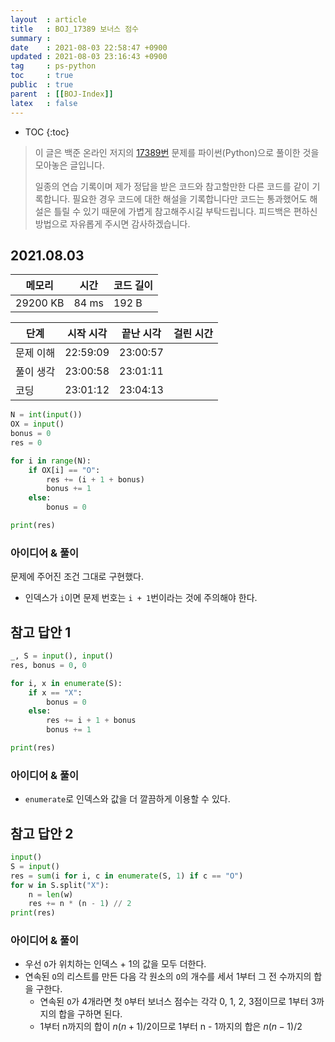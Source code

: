 ```yaml
---
layout  : article
title   : BOJ_17389 보너스 점수
summary : 
date    : 2021-08-03 22:58:47 +0900
updated : 2021-08-03 23:16:43 +0900
tag     : ps-python
toc     : true
public  : true
parent  : [[BOJ-Index]]
latex   : false
---
```

* TOC
{:toc}

> 이 글은 백준 온라인 저지의 [17389번](https://www.acmicpc.net/problem/17389) 문제를 파이썬(Python)으로 풀이한 것을 모아놓은 글입니다.
>
> 일종의 연습 기록이며 제가 정답을 받은 코드와 참고할만한 다른 코드를 같이 기록합니다. 필요한 경우 코드에 대한 해설을 기록합니다만 코드는 통과했어도 해설은 틀릴 수 있기 때문에 가볍게 참고해주시길 부탁드립니다. 피드백은 편하신 방법으로 자유롭게 주시면 감사하겠습니다.

## 2021.08.03

| 메모리    | 시간  | 코드 길이 |
| --------- | ----- | --------- |
| 29200 KB  | 84 ms | 192 B     |

| 단계      | 시작 시각 | 끝난 시각 | 걸린 시간 |
| --------- | --------- | --------- | --------- |
| 문제 이해 | 22:59:09  | 23:00:57  |           |
| 풀이 생각 | 23:00:58  | 23:01:11  |           |
| 코딩      | 23:01:12  | 23:04:13  |           |

```python
N = int(input())
OX = input()
bonus = 0
res = 0

for i in range(N):
    if OX[i] == "O":
        res += (i + 1 + bonus)
        bonus += 1
    else:
        bonus = 0

print(res)
```

### 아이디어 & 풀이

문제에 주어진 조건 그대로 구현했다.

* 인덱스가 `i`이면 문제 번호는 `i + 1`번이라는 것에 주의해야 한다.

## 참고 답안 1

```python
_, S = input(), input()
res, bonus = 0, 0

for i, x in enumerate(S):
    if x == "X":
        bonus = 0
    else:
        res += i + 1 + bonus
        bonus += 1

print(res)
```

### 아이디어 & 풀이

* `enumerate`로 인덱스와 값을 더 깔끔하게 이용할 수 있다.

## 참고 답안 2

```python
input()
S = input()
res = sum(i for i, c in enumerate(S, 1) if c == "O")
for w in S.split("X"):
    n = len(w)
    res += n * (n - 1) // 2
print(res)
```

### 아이디어 & 풀이

* 우선 `O`가 위치하는 인덱스 + 1의 값을 모두 더한다.
* 연속된 `O`의 리스트를 만든 다음 각 원소의 `O`의 개수를 세서 1부터 그 전 수까지의 합을 구한다.
    * 연속된 `O`가 4개라면 첫 `O`부터 보너스 점수는 각각 0, 1, 2, 3점이므로 1부터 3까지의 합을 구하면 된다.
    * 1부터 n까지의 합이 $n(n + 1) / 2$이므로 1부터 n - 1까지의 합은 $n(n-1)/2$

